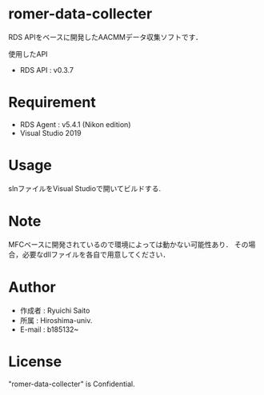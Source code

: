 # romer-data-collecter

RDS APIをベースに開発したAACMMデータ収集ソフトです．

使用したAPI
* RDS API : v0.3.7 


# Requirement
 
* RDS Agent : v5.4.1 (Nikon edition)
* Visual Studio 2019


# Usage

slnファイルをVisual Studioで開いてビルドする.


# Note
 
MFCベースに開発されているので環境によっては動かない可能性あり．
その場合，必要なdllファイルを各自で用意してください．
 
# Author

* 作成者 : Ryuichi Saito
* 所属   : Hiroshima-univ. 
* E-mail : b185132~


# License

"romer-data-collecter" is Confidential.
